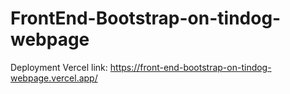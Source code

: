 # FrontEnd-Bootstrap-on-tindog-webpage


Deployment Vercel link: https://front-end-bootstrap-on-tindog-webpage.vercel.app/


